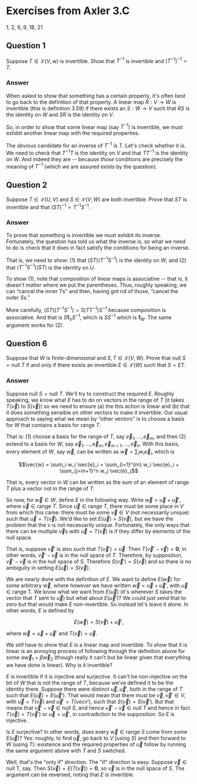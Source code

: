 # Exercises from Axler 3.C

1, 2, 6, 9, 18, 21

## Question 1

Suppose $T\in\mathcal{L}(V, w)$ is invertible. Show that $T^{-1}$ is
invertible and $(T^{-1})^{-1} = T$.

### Answer

When asked to show that something has a certain property, it's often
best to go back to the definition of that property. A linear map
$R:V\to W$ is invertible (this is definition 3.59) if there exists an
$S:W\to V$ such that $RS$ is the identity on $W$ and $SR$ is the
identity on $V$.

So, in order to show that some linear map (say $T^{-1}$) is
invertible, we must exhibit another linear map with the required
properties.

The obvious candidate for an inverse of $T^{-1}$ is $T$. Let's check
whether it is. We need to check that $T^{-1}T$ is the identity on $V$
and that $TT^{-1}$ is the identity on $W$. And indeed they are --
because _those_ conditions are precisely the meaning of $T^{-1}$
(which we are assured exists by the question).

## Question 2

Suppose $T\in \mathcal{L}(U, V)$ and $S\in \mathcal{L}(V, W)$ are both
invertible. Prove that $ST$ is invertible and that $(ST)^{-1} =
T^{-1}S^{-1}$.

### Answer

To prove that something is invertible we must exhibit its
inverse. Fortunately, the question has told us what the inverse is, so
what we need to do is check that it does in fact satisfy the
conditions for being an inverse.

That is, we need to show: (1) that $\bigl(ST\bigr) \bigl(
T^{-1}S^{-1}\bigr)$ is the identity on $W$; and (2) that $\bigl(
T^{-1}S^{-1}\bigr) \bigl(ST\bigr)$ is the identity on $U$.

To show (1), note that composition of linear maps is associative --
that is, it doesn't matter where we put the parentheses. Thus, roughly
speaking, we can “cancel the inner $`T`$s” and then, having got rid of
those, “cancel the outer $`S`$s.”

More carefully, $\bigl(ST\bigr) \bigl( T^{-1}S^{-1}\bigr) = S(T
T^{-1})S^{-1}$ because composition is associative. And that is
$S\mathbf{1}_V S^{-1}$, which is $SS^{-1}$ which is
$\mathbf{1}_W$. The same argument works for (2).

## Question 6

Suppose that $W$ is finite-dimensional and $S, T\in\mathcal{L}(V,
W)$. Prove that $\text{null } S = \text{null } T$ if and only if there
exists an invertible $E\in\mathcal{L}(W)$ such that $S=ET$.

### Answer

Suppose $\text{null } S = \text{null } T$. We'll try to construct the
required $E$. Roughly speaking, we know what $E$ has to do on vectors
in the range of $T$ (it takes $T(\vec{v})$ to $`S(\vec{v})`$) so we need
to ensure (a) the this action is linear and (b) that it does something
sensible on other vectors to make it invertible. Our usual approach to
saying what we mean by “other vectors” is to choose a basis for $W$
that contains a basis for $\text{range }T$.

That is: (1) choose a basis for the range of $T$, say $\vec{e}_1,
\dots, \vec{e}_m$, and then (2) extend to a basis for $W$, say
$`\vec{e}_1, \dots, \vec{e}_m, \vec{e}_{m+1}, \dots, \vec{e}_n`$. With
this basis, every element of $W$, say $\vec{w}$, can be written as
$`\vec{w} = \sum_i w_i \vec{e}_i`$, which is

```math
\vec{w} = \sum_i w_i \vec{e}_i = \sum_{i=1}^{m} w_i \vec{e}_i +
\sum_{j=m+1}^n w_j \vec{e}_j
```

That is, every vector in $W$ can be written as the sum of an element
of $\text{range }T$ plus a vector not in the range of $T$.

So now, for $\vec{w}\in W$, define $E$ in the following way. Write
$\vec{w} = \vec{u}+\vec{u}'$, where $\vec{u}\in\text{range }T$. Since
$\vec{u}\in\text{range }T$, there must be some place in $V$ from which
this came: there must be some $\vec{v}\in V$ (not necessarily unique)
such that $\vec{u} = T(\vec{v})$. We'd like to set $E(\vec{u}) =
S(\vec{v})$, but we have the problem that the $v$ is not necessarily
unique. Fortunately, the only ways that there can be multiple
$`\vec{v}`$s with $\vec{u}=T(\vec{v})$ is if they differ by elements
of the null space.

That is, suppose $\vec{v}'$ is also such that $T(\vec{v}') =
\vec{u}$. Then $T(\vec{v}'-\vec{v}) = \mathbf{0}$; in other words,
$\vec{v}'-\vec{v}$ is in the null space of $T$. Therefore, by
supposition, $\vec{v}'-\vec{v}$ is in the null space of $S$. Therefore
$S(\vec{v}') = S(\vec{v})$ and so there is no ambiguity in setting
$E(\vec{u}) = S(\vec{v})$.

We are nearly done with the definition of $E$. We want to define
$E(\vec{w})$ for some arbitrary $\vec{w}$, where however we have
written $\vec{w} = \vec{u}+\vec{u}'$, with $\vec{u}\in\text{range
T}$. We know what we want from $E(\vec{u})$ (it's wherever $S$ takes
the vector that $T$ sent to $\vec{u}$) but what about $E(\vec{u}')$?
We could just send that to zero but that would make $E$
non-invertible. So instead let's leave it alone. In other words, $E$
is defined by

```math
E(\vec{w}) = S(\vec{v}) + \vec{u}',
```

where $\vec{w} = \vec{u}+\vec{u}'$ and $T(\vec{v}) = \vec{u}$.

We _still_ have to show that $E$ is a linear map and invertible. To
show that it is linear is an annoying process of following through the
definition above for some $\alpha \vec{w}_1 + \beta \vec{w}_2$ (though
really it can't but be linear given that everything we have done is
linear). Why is it invertible?

$E$ is invertible if it is injective and surjective. It can't be
non-injective on the bit of $W$ that is not the range of $T$, because
we've defined it to be the identity there. Suppose there were distinct
$\vec{u}, \vec{u}'$, both in the range of $T$ such that
$E(\vec{u})=E(\vec{u}')$. That would mean that there must be
$\vec{v},\vec{v}'\in V$, with $\vec{u}=T(\vec{v})$ and
$\vec{u}'=T(vec{v}')$, such that $S(\vec{v}) = S(\vec{v}')$. But that
means that $\vec{v}'-\vec{v}\in\text{null }S$, and hence
$\vec{v}'-\vec{v}\in\text{null }T$ and hence in fact
$T(\vec{v})=T(\vec{v}')$ or $\vec{u}=\vec{u}'$, in contradiction to
the supposition. So $E$ is injective.

Is $E$ surjective? In other words, does every $\vec{w}\in\text{range
}S$ come from some $E(\vec{u})$? Yes: roughly, to find $\vec{u}$, go
back to $V$ (using $S$) and then forward to $W$ (using $T$): existence
and the required properties of $\vec{u}$ follow by running the same
argument above with $T$ and $S$ switched.

Well, that's the "only if" direction. The "if" direction is
easy. Suppose $\vec{v}\in\text{null T}$, say. Then $S(\vec{v}) =
E(T(\vec{v})) = \mathbf{0}$, so $\vec{v}$ is in the null space of
$S$. The argument can be reversed, noting that $E$ is invertible.
